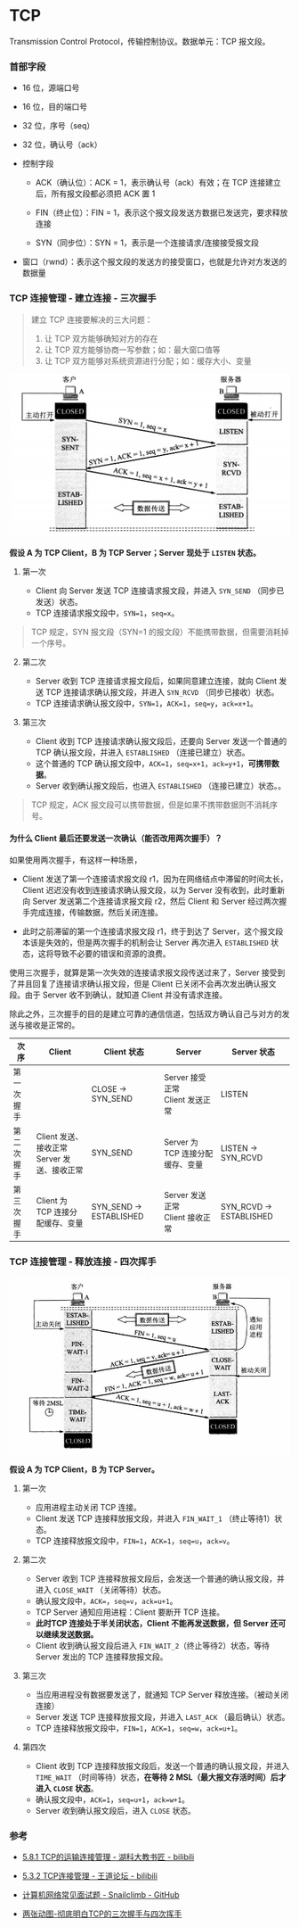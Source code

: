 # TCP

Transmission Control Protocol，传输控制协议。数据单元：TCP 报文段。


### 首部字段

- 16 位，源端口号
- 16 位，目的端口号

- 32 位，序号（seq）

- 32 位，确认号（ack）

- 控制字段

    - ACK（确认位）：ACK = 1，表示确认号（ack）有效；在 TCP 连接建立后，所有报文段都必须把 ACK 置 1

    - FIN（终止位）：FIN = 1，表示这个报文段发送方数据已发送完，要求释放连接

    - SYN（同步位）：SYN = 1，表示是一个连接请求/连接接受报文段

- 窗口（rwnd）：表示这个报文段的发送方的接受窗口，也就是允许对方发送的数据量


### TCP 连接管理 - 建立连接 - 三次握手

> 建立 TCP 连接要解决的三大问题：
>
> 1. 让 TCP 双方能够确知对方的存在
> 2. 让 TCP 双方能够协商一写参数；如：最大窗口值等
> 3. 让 TCP 双方能够对系统资源进行分配；如：缓存大小、变量

![三次握手](./../../assets/img/运输层/三次握手.png)

**假设 A 为 TCP Client，B 为 TCP Server；Server 现处于 `LISTEN` 状态。**

1. 第一次

    - Client 向 Server 发送 TCP 连接请求报文段，并进入 `SYN_SEND` （同步已发送）状态。
    - TCP 连接请求报文段中，`SYN=1`，`seq=x`。

> TCP 规定，SYN 报文段（SYN=1 的报文段）不能携带数据，但需要消耗掉一个序号。

2. 第二次

    - Server 收到 TCP 连接请求报文段后，如果同意建立连接，就向 Client 发送 TCP 连接请求确认报文段，并进入 `SYN_RCVD` （同步已接收）状态。
    - TCP 连接请求确认报文段中，`SYN=1`，`ACK=1`，`seq=y`，`ack=x+1`。

3. 第三次

    - Client 收到 TCP 连接请求确认报文段后，还要向 Server 发送一个普通的 TCP 确认报文段，并进入 `ESTABLISHED` （连接已建立）状态。
    - 这个普通的 TCP 确认报文段中，`ACK=1`，`seq=x+1`，`ack=y+1`，**可携带数据**。
    - Server 收到确认报文段后，也进入 `ESTABLISHED` （连接已建立）状态。。

> TCP 规定，ACK 报文段可以携带数据，但是如果不携带数据则不消耗序号。

#### 为什么 Client 最后还要发送一次确认（能否改用两次握手）？

如果使用两次握手，有这样一种场景，

- Client 发送了第一个连接请求报文段 r1，因为在网络结点中滞留的时间太长，Client 迟迟没有收到连接请求确认报文段，以为 Server 没有收到，此时重新向 Server 发送第二个连接请求报文段 r2，然后 Client 和 Server 经过两次握手完成连接，传输数据，然后关闭连接。

- 此时之前滞留的第一个连接请求报文段 r1，终于到达了 Server，这个报文段本该是失效的，但是两次握手的机制会让 Server 再次进入 `ESTABLISHED` 状态，这将导致不必要的错误和资源的浪费。

使用三次握手，就算是第一次失效的连接请求报文段传送过来了，Server 接受到了并且回复了连接请求确认报文段，但是 Client 已关闭不会再次发出确认报文段。由于 Server 收不到确认，就知道 Client 并没有请求连接。

除此之外，三次握手的目的是建立可靠的通信信道，包括双方确认自己与对方的发送与接收是正常的。

| 次序 | Client | Client 状态 | Server | Server 状态 |
| --- | --- | --- | --- | --- | 
| 第一次握手 |  | CLOSE -> SYN_SEND | Server 接受正常<br>Client 发送正常 | LISTEN |
| 第二次握手 | Client 发送、接收正常<br>Server 发送、接收正常 | SYN_SEND | Server 为 TCP 连接分配缓存、变量 | LISTEN -> SYN_RCVD |
| 第三次握手 | Client 为 TCP 连接分配缓存、变量 | SYN_SEND -> ESTABLISHED | Server 发送正常<br>Client 接收正常 | SYN_RCVD -> ESTABLISHED |


### TCP 连接管理 - 释放连接 - 四次挥手

![四次挥手](./../../assets/img/运输层/四次挥手.jpeg)

**假设 A 为 TCP Client，B 为 TCP Server。**

1. 第一次

    - 应用进程主动关闭 TCP 连接。
    - Client 发送 TCP 连接释放报文段，并进入 `FIN_WAIT_1` （终止等待1）状态。
    - TCP 连接释放报文段中，`FIN=1`，`ACK=1`，`seq=u`，`ack=v`。

2. 第二次

    - Server 收到 TCP 连接释放报文段后，会发送一个普通的确认报文段，并进入 `CLOSE_WAIT` （关闭等待）状态。
    - 确认报文段中，`ACK=`，`seq=v`，`ack=u+1`。
    - TCP Server 通知应用进程：Client 要断开 TCP 连接。
    - **此时TCP 连接处于半关闭状态，Client 不能再发送数据，但 Server 还可以继续发送数据。**
    - Client 收到确认报文段后进入 `FIN_WAIT_2`（终止等待2）状态，等待 Server 发出的 TCP 连接释放报文段。

3. 第三次

    - 当应用进程没有数据要发送了，就通知 TCP Server 释放连接。（被动关闭连接）
    - Server 发送 TCP 连接释放报文段，并进入 `LAST_ACK` （最后确认）状态。
    - TCP 连接释放报文段中，`FIN=1`，`ACK=1`，`seq=w`，`ack=u+1`。

4. 第四次

    - Client 收到 TCP 连接释放报文段后，发送一个普通的确认报文段，并进入 `TIME_WAIT` （时间等待）状态，**在等待 2 MSL（最大报文存活时间）后才进入 `CLOSE` 状态**。
    - 确认报文段中，`ACK=1`，`seq=u+1`，`ack=w+1`。
    - Server 收到确认报文段后，进入 `CLOSE` 状态。





### 参考

- [5.8.1 TCP的运输连接管理 - 湖科大教书匠 - bilibili](https://www.bilibili.com/video/BV1c4411d7jb?p=64)

- [5.3.2 TCP连接管理 - 王道论坛 - bilibili](https://www.bilibili.com/video/BV19E411D78Q?p=64)

- [计算机网络常见面试题 - Snailclimb - GitHub](https://github.com/Snailclimb/JavaGuide/blob/master/docs/network/%E8%AE%A1%E7%AE%97%E6%9C%BA%E7%BD%91%E7%BB%9C.md)

- [两张动图-彻底明白TCP的三次握手与四次挥手](https://blog.csdn.net/qzcsu/article/details/72861891)